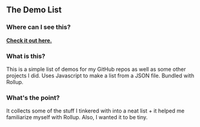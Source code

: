 ## The Demo List

### Where can I see this?

**[Check it out here.](https://rowrawer.cf/)**

### What is this?

This is a simple list of demos for my GitHub repos as well as some other projects I did. Uses Javascript to make a list from a JSON file. Bundled with Rollup.

### What's the point?

It collects some of the stuff I tinkered with into a neat list + it helped me familiarize myself with Rollup. Also, I wanted it to be tiny.
